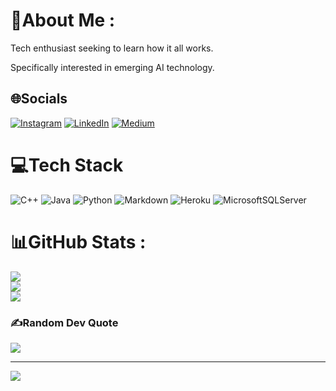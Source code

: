 <!--
**colin-mills/colin-mills** is a ✨ _special_ ✨ repository because its `README.md` (this file) appears on your GitHub profile.

Here are some ideas to get you started:

- 🔭 I’m currently working on ...
- 🌱 I’m currently learning ...
- 👯 I’m looking to collaborate on ...
- 🤔 I’m looking for help with ...
- 💬 Ask me about ...
- 📫 How to reach me: ...
- 😄 Pronouns: ...
- ⚡ Fun fact: ...
-->

# 💫About Me :
Tech enthusiast seeking to learn how it all works. 

Specifically interested in emerging AI technology.


## 🌐Socials
[![Instagram](https://img.shields.io/badge/Instagram-%23E4405F.svg?logo=Instagram&logoColor=white)](https://instagram.com/Colin_mills) [![LinkedIn](https://img.shields.io/badge/LinkedIn-%230077B5.svg?logo=linkedin&logoColor=white)](https://linkedin.com/in/colin-m-73386a131) [![Medium](https://img.shields.io/badge/Medium-12100E?logo=medium&logoColor=white)](https://medium.com/@Colin-mills) 

# 💻Tech Stack
![C++](https://img.shields.io/badge/c++-%2300599C.svg?style=for-the-badge&logo=c%2B%2B&logoColor=white) ![Java](https://img.shields.io/badge/java-%23ED8B00.svg?style=for-the-badge&logo=java&logoColor=white) ![Python](https://img.shields.io/badge/python-3670A0?style=for-the-badge&logo=python&logoColor=ffdd54) ![Markdown](https://img.shields.io/badge/markdown-%23000000.svg?style=for-the-badge&logo=markdown&logoColor=white) ![Heroku](https://img.shields.io/badge/heroku-%23430098.svg?style=for-the-badge&logo=heroku&logoColor=white) ![MicrosoftSQLServer](https://img.shields.io/badge/Microsoft%20SQL%20Sever-CC2927?style=for-the-badge&logo=microsoft%20sql%20server&logoColor=white)
# 📊GitHub Stats :
![](https://github-readme-stats.vercel.app/api?username=colin-mills&theme=shades-of-purple&hide_border=false&include_all_commits=false&count_private=false)<br/>
![](https://github-readme-streak-stats.herokuapp.com/?user=colin-mills&theme=shades-of-purple&hide_border=false)<br/>
![](https://github-readme-stats.vercel.app/api/top-langs/?username=colin-mills&theme=shades-of-purple&hide_border=false&include_all_commits=false&count_private=false&layout=compact)

### ✍️Random Dev Quote
![](https://quotes-github-readme.vercel.app/api?type=horizontal&theme=radical)

---
[![](https://visitcount.itsvg.in/api?id=colin-mills&icon=0&color=0)](https://visitcount.itsvg.in)

